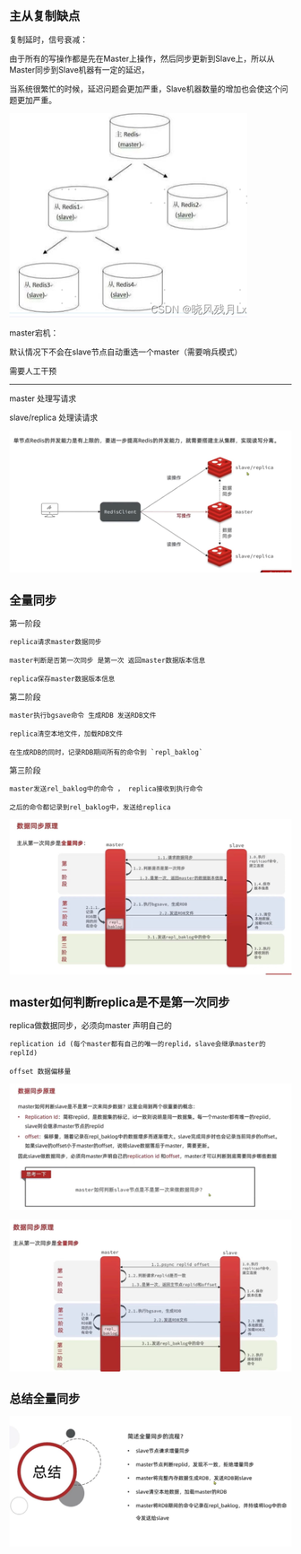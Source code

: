 主从复制缺点
---

复制延时，信号衰减：

由于所有的写操作都是先在Master上操作，然后同步更新到Slave上，所以从Master同步到Slave机器有一定的延迟，

当系统很繁忙的时候，延迟问题会更加严重，Slave机器数量的增加也会使这个问题更加严重。

![img_191.png](img_191.png)


master宕机：

默认情况下不会在slave节点自动重选一个master（需要哨兵模式）

需要人工干预

-------------------------

master  处理写请求

slave/replica   处理读请求

![img_11.png](img_11.png)

全量同步
---

第一阶段

    replica请求master数据同步

    master判断是否第一次同步 是第一次 返回master数据版本信息

    replica保存master数据版本信息

第二阶段

    master执行bgsave命令 生成RDB 发送RDB文件
    
    replica清空本地文件，加载RDB文件

    在生成RDB的同时，记录RDB期间所有的命令到 `repl_baklog`

第三阶段

    master发送rel_baklog中的命令 ， replica接收到执行命令

    之后的命令都记录到rel_baklog中，发送给replica

![img_12.png](img_12.png)


master如何判断replica是不是第一次同步
---

replica做数据同步，必须向master 声明自己的

    replication id (每个master都有自己的唯一的replid，slave会继承master的replId)

    offset 数据偏移量 

![img_13.png](img_13.png)

![img_14.png](img_14.png)

总结全量同步
---

![img_15.png](img_15.png)

    
    
    